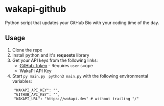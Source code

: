 # wakapi-github
Python script that updates your GitHub Bio with your coding time of the day.

## Usage

1. Clone the repo
2. Install python and it's **requests** library
3. Get your API keys from the following links:
    - [GitHub Token](https://github.com/settings/tokens)  - Requires ```user``` scope
    - WakaPi API Key
4. Start ```py main.py```
        ``` python3 main.py```
   with the following environmental variables:
```
    "WAKAPI_API_KEY": "",
    "GITHUB_API_KEY": "",
    "WAKAPI_URL": "https://wakapi.dev" # without trailing "/"
```
